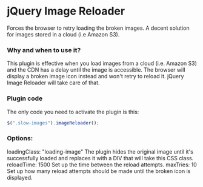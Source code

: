 # jQuery Image Reloader

Forces the browser to retry loading the broken images. A decent solution for images stored in a cloud (i.e Amazon S3).

### Why and when to use it?

This plugin is effective when you load images from a cloud (i.e. Amazon S3) and the CDN has a delay until the image is accessible. The browser will display a broken image icon instead and won't retry to reload it. jQuery Image Reloader will take care of that.

### Plugin code

The only code you need to activate the plugin is this:

```javascript
$(".slow-images").imageReloader();
```

### Options:

loadingClass: "loading-image"
  The plugin hides the original image until it's successfully loaded and replaces it with a DIV that will take this CSS class.
reloadTime: 1500
  Set up the time between the reload attempts.
maxTries: 10
  Set up how many reload attempts should be made until the broken icon is displayed.